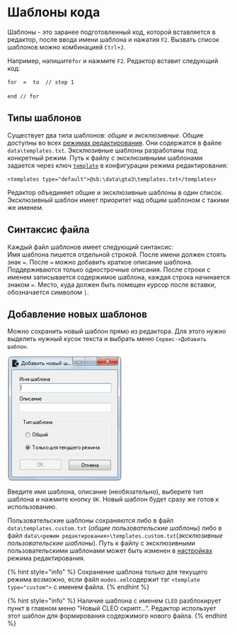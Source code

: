 # Шаблоны кода

Шаблоны - это заранее подготовленный код, которой вставляется в редактор, после ввода имени шаблона и нажатия `F2`. Вызвать список шаблонов можно комбинацией `Ctrl+J`.

Например, напишите`for` и нажмите `F2`. Редактор вставит следующий код:

```
for  =  to  // step 1

end // for
```

## Типы шаблонов

Существует два типа шаблонов: _общие_ и _эксклюзивные_. Общие доступны во всех [режимах редактирования](./). Они содержатся в файле `data\templates.txt`. Эксклюзивные шаблоны разработаны под конкретный режим. Путь к файлу с эксклюзивными шаблонами задается через ключ [`template`](./#templates) в конфигурации режима редактирования:

```
<templates type="default">@sb:\data\gta3\templates.txt</templates>
```

Редактор объединяет общие и эксклюзивные шаблоны в один список. Эксклюзивный шаблон имеет приоритет над общим шаблоном с такими же именем.

## Синтаксис файла

Каждый файл шаблонов имеет следующий синтаксис:\
Имя шаблона пишется отдельной строкой. После имени должен стоять знак `=`. После `=` можно добавить краткое описание шаблона. Поддерживаются только однострочные описания. После строки с именем записывается содержимое шаблона, каждая строка начинается знаком `=`. Место, куда должен быть помещен курсор после вставки, обозначается символом `|`.

## Добавление новых шаблонов <a href="#adding-a-new-template" id="adding-a-new-template"></a>

Можно сохранить новый шаблон прямо из редактора. Для этого нужно выделить нужный кусок текста и выбрать меню `Сервис->Добавить шаблон`.&#x20;

![](../.gitbook/assets/add-templates-ru.png)

Введите имя шаблона, описание (необязательно), выберите тип шаблона и нажмите кнопку `OK`. Новый шаблон будет сразу же готов к использованию.

Пользовательские шаблоны сохраняются либо в файл `data\templates.custom.txt` (_общие пользовательские шаблоны_) либо в файл `data\<режим редактирования>\templates.custom.txt`(_эксклюзивные пользовательские шаблоны_). Путь к файлу с эксклюзивными пользовательскими шаблонами может быть изменен в [настройках](./#templates) режима редактирования.

{% hint style="info" %}
Сохранение шаблона только для текущего режима возможно, если файл `modes.xml`содержит тэг `<template type="custom">` с именем файла.
{% endhint %}

{% hint style="info" %}
Наличие шаблона с именем `CLEO` разблокирует пункт в главном меню "Новый CLEO скрипт...". Редактор использует этот шаблон для формирования содержимого нового файла.
{% endhint %}
